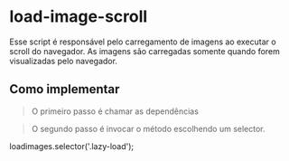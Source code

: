 # load-image-scroll


Esse script é responsável pelo carregamento de imagens ao executar o scroll do navegador. As imagens são carregadas somente quando forem visualizadas pelo navegador. 


## Como implementar


> O primeiro passo é chamar as dependências

<script type="text/javascript" src="src/load-image-scroll.js"></script>

> O segundo passo é invocar o método escolhendo um selector.

loadimages.selector('.lazy-load'); 
